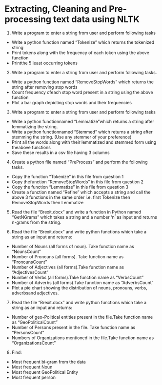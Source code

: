 # Extracting, Cleaning and Pre-processing text data using NLTK

1. Write a program to enter a string from user and perform following tasks

- Write a python function named “Tokenize” which returns the tokenized string
- Print tokens along with the frequency of each token using the above function
- Printthe 5 least occurring tokens

2. Write a program to enter a string from user and perform following tasks.
- Write a python function named “RemoveStopWords” which returns the string after removing stop words
- Count frequency ofeach stop word present in a string using the above function
- Plot a bar graph depicting stop words and their frequencies


3. Write a program to enter a string from user and perform following tasks
- Write a python functionnamed “Lemmatize”which returns a string after lemmatizing the string.
- Write a python functionnamed “Stemmed” which returns a string after stemming the string. (Use any stemmer of your preference)
- Print all the words along with their lemmatized and stemmed form using theabove functions
- Save these results in a csv file having 3 columns


4. Create a python file named “PreProcess” and perform the following tasks.

- Copy the function “Tokenize” in this file from question 1
- Copy thefunction “RemoveStopWords” in this file from question 2
- Copy the function “Lemmatize” in this file from question 3
- Create a function named “Refine” which accepts a string and call the above 3 functions in the same order i.e. first Tokenize then RemoveStopWords then Lemmatize

5. Read the file “Brexit.docx” and write a function in Python named “GetNGrams” which takes a string and a number ‘n’ as input and returns n-grams from the string.

6. Read the file “Brexit.docx” and write python functions which take a string as an input and returns:
- Number of Nouns (all forms of noun). Take function name as “NounsCount”
- Number of Pronouns (all forms). Take function name as “PronounsCount”
- Number of Adjectives (all forms).Take function name as “AdjectivesCount”
- Number of Verbs (all forms).Take function name as “VerbsCount”
- Number of Adverbs (all forms).Take function name as “AdverbsCount”
- Plot a pie chart showing the distribution of nouns, pronouns, verbs, adverbsand adjectives.

7. Read the file “Brexit.docx” and write python functions which take a string as an input and returns:
- Number of geo-Political entities present in the file.Take function name as “GeoPoliticalCount”
- Number of Persons present in the file. Take function name as “PersonsCount”
- Numbers of Organizations mentioned in the file.Take function name as “OrganizationsCount”

8. Find:
- Most frequent bi-gram from the data
- Most frequent Noun
- Most frequent GeoPolitical Entity
- Most frequent person
